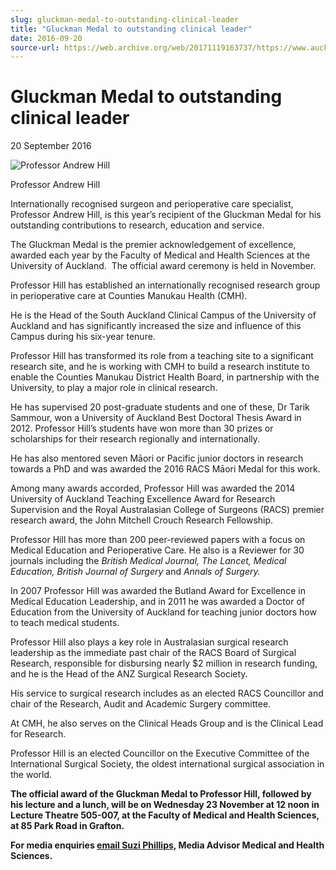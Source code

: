 ```yaml
---
slug: gluckman-medal-to-outstanding-clinical-leader
title: "Gluckman Medal to outstanding clinical leader"
date: 2016-09-20
source-url: https://web.archive.org/web/20171119163737/https://www.auckland.ac.nz/en/about/news-events-and-notices/news/news-2016/09/gluckman-medal-to-outstanding-clinical-leader.html
---
```

Gluckman Medal to outstanding clinical leader
=============================================

20 September 2016

![Professor Andrew Hill](https://www.auckland.ac.nz/en/about/news-events-and-notices/news/news-2016/09/gluckman-medal-to-outstanding-clinical-leader/_jcr_content/par/textimage/image.img.jpg/1474328690409.jpg "Professor Andrew Hill")

Professor Andrew Hill

Internationally recognised surgeon and perioperative care specialist, Professor Andrew Hill, is this year’s recipient of the Gluckman Medal for his outstanding contributions to research, education and service.

The Gluckman Medal is the premier acknowledgement of excellence, awarded each year by the Faculty of Medical and Health Sciences at the University of Auckland.  The official award ceremony is held in November.

Professor Hill has established an internationally recognised research group in perioperative care at Counties Manukau Health (CMH).

He is the Head of the South Auckland Clinical Campus of the University of Auckland and has significantly increased the size and influence of this Campus during his six-year tenure.

Professor Hill has transformed its role from a teaching site to a significant research site, and he is working with CMH to build a research institute to enable the Counties Manukau District Health Board, in partnership with the University, to play a major role in clinical research.

He has supervised 20 post-graduate students and one of these, Dr Tarik Sammour, won a University of Auckland Best Doctoral Thesis Award in 2012. Professor Hill’s students have won more than 30 prizes or scholarships for their research regionally and internationally.

He has also mentored seven Māori or Pacific junior doctors in research towards a PhD and was awarded the 2016 RACS Māori Medal for this work.

Among many awards accorded, Professor Hill was awarded the 2014 University of Auckland Teaching Excellence Award for Research Supervision and the Royal Australasian College of Surgeons (RACS) premier research award, the John Mitchell Crouch Research Fellowship.

Professor Hill has more than 200 peer-reviewed papers with a focus on Medical Education and Perioperative Care. He also is a Reviewer for 30 journals including the _British Medical Journal, The Lancet, Medical Education, British Journal of Surgery_ and _Annals of Surgery._

In 2007 Professor Hill was awarded the Butland Award for Excellence in Medical Education Leadership, and in 2011 he was awarded a Doctor of Education from the University of Auckland for teaching junior doctors how to teach medical students.

Professor Hill also plays a key role in Australasian surgical research leadership as the immediate past chair of the RACS Board of Surgical Research, responsible for disbursing nearly $2 million in research funding, and he is the Head of the ANZ Surgical Research Society.

His service to surgical research includes as an elected RACS Councillor and chair of the Research, Audit and Academic Surgery committee.

At CMH, he also serves on the Clinical Heads Group and is the Clinical Lead for Research.

Professor Hill is an elected Councillor on the Executive Committee of the International Surgical Society, the oldest international surgical association in the world.

**The official award of the Gluckman Medal to Professor Hill, followed by his lecture and a lunch, will be on Wednesday 23 November at 12 noon in Lecture Theatre 505-007, at the Faculty of Medical and Health Sciences, at 85 Park Road in Grafton.**

**For media enquiries [email Suzi Phillips,](mailto:s.phillips@auckland.ac.nz) Media Advisor Medical and Health Sciences.**